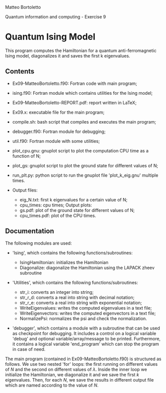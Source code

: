 Matteo Bortoletto

Quantum information and computing - Exercise 9

# Quantum Ising Model

This program computes the Hamiltonian for a quantum anti-ferromagnetic Ising model, diagonalizes it and saves the first k eigenvalues.

## Contents
- Ex09-MatteoBortoletto.f90: Fortran code with main program;
- ising.f90: Fortran module which contains utilities for the Ising model;
- Ex09-MatteoBortoletto-REPORT.pdf: report written in LaTeX;
- Ex09.x: executable file for the main program;
- compile.sh: bash script that compiles and executes the main program;
- debugger.f90: Fortran module for debugging;
- util.f90: Fortran module with some utilities;
- plot_cpu.gnu: gnuplot script to plot the computation CPU time as a function of N;
- plot_gs: gnuplot script to plot the ground state for different values of N;
- run_plt.py: python script to run the gnuplot file 'plot_k_eig.gnu' multiple times.

- Output files:
    - eig_N.txt: first k eigenvalues for a certain value of N;
    - cpu_times: cpu times;
  Output plots:
    - gs.pdf: plot of the ground state for different values of N;
    - cpu_times.pdf: plot of the CPU times.

## Documentation
The following modules are used: 
- 'Ising', which contains the following functions/subroutines:
    - IsingHamiltonian: initializes the Hamiltonian
    - Diagonalize: diagonalize the Hamiltonian using the LAPACK zheev subroutine

- 'Utilities', which contains the following functions/subroutines:
    - str_i: converts an integer into string;
    - str_r_d: converts a real into string with decimal notation;
    - str_r_e: converts a real into string with exponential notation;
    - WriteEigenvalues: writes the computed eigenvalues in a text file;
    - WriteEigenvectors: writes the computed eigenvectors in a text file;
    - NormalizePsi: normalizes the psi and check the normalization.

- 'debugger', which contains a module with a subroutine that can be used as checkpoint for debugging. It includes a control on a logical variable 'debug' and optional variable/array/message to be printed. Furthermore, it contains a logical variable 'end_program' which can stop the program in case of need. 

The main program (contained in Ex09-MatteoBortoletto.f90) is structured as follows. We use two nested 'for' loops: the first running on different values of $N$ and the second on different values of $\lambda$. Inside the inner loop we initialize the Hamiltonian, we diagonalize it and we save the first $k$ eigenvalues. Then, for each $N$, we save the results in different output file which are named according to the value of $N$.